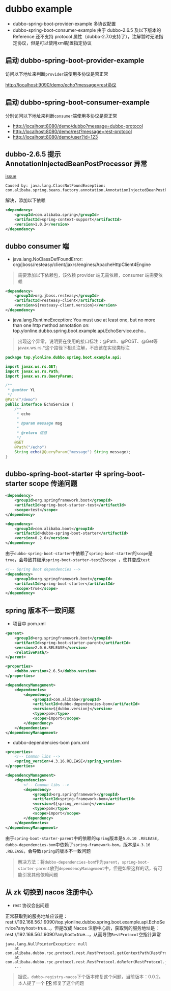 # dubbo example


- dubbo-spring-boot-provider-example 多协议配置
- dubbo-spring-boot-consumer-example 由于 dubbo-2.6.5 及以下版本的 Reference 还不支持 protocol 属性（dubbo-2.7.0支持了），注解暂时无法指定协议，但是可以使用xml配置指定协议



## 启动 dubbo-spring-boot-provider-example

访问以下地址来判断`provider`端使用多协议是否正常

[http://localhost:9090/demo/echo?message=rest协议](http://localhost:9090/demo/echo?message=rest协议)



<!-- more -->



## 启动 dubbo-spring-boot-consumer-example

分别访问以下地址来判断`consumer`端使用多协议是否正常
- [http://localhost:8080/demo/dubbo?message=dubbo-protocol](http://localhost:8080/demo/dubbo?message=dubbo-protocol)
- [http://localhost:8080/demo/rest?message=rest-protocol](http://localhost:8080/demo/rest?message=rest-protocol)
- [http://localhost:8080/demo/user?id=123](http://localhost:8080/demo/user?id=123)


## dubbo-2.6.5 提示 AnnotationInjectedBeanPostProcessor 异常

[issue](https://github.com/apache/incubator-dubbo/issues/2869)
```text
Caused by: java.lang.ClassNotFoundException: com.alibaba.spring.beans.factory.annotation.AnnotationInjectedBeanPostProcessor
```
解决，添加以下依赖
```xml
<dependency>
    <groupId>com.alibaba.spring</groupId>
    <artifactId>spring-context-support</artifactId>
    <version>1.0.2</version>
</dependency>
```



## dubbo consumer 端

- java.lang.NoClassDefFoundError: org/jboss/resteasy/client/jaxrs/engines/ApacheHttpClient4Engine

> 需要添加以下依赖包，该依赖 provider 端无需依赖，consumer 端需要依赖

```xml
<dependency>
    <groupId>org.jboss.resteasy</groupId>
    <artifactId>resteasy-client</artifactId>
    <version>${resteasy-client.version}</version>
</dependency>
```



- java.lang.RuntimeException: You must use at least one, but no more than one http method annotation on: top.ylonline.dubbo.spring.boot.example.api.EchoService.echo..

> 出现这个异常，说明要在使用的接口标注：@Path、@POST、@Get等javax.ws.rs.*这个路径下相关注解，不应该在实现类标注



```java
package top.ylonline.dubbo.spring.boot.example.api;

import javax.ws.rs.GET;
import javax.ws.rs.Path;
import javax.ws.rs.QueryParam;

/**
 * @author YL
 */
@Path("/demo")
public interface EchoService {
    /**
     * echo
     *
     * @param message msg
     *
     * @return 信息
     */
    @GET
    @Path("/echo")
    String echo(@QueryParam("message") String message);
}

```



## dubbo-spring-boot-starter 中 spring-boot-starter scope 传递问题

```xml
<dependency>
    <groupId>org.springframework.boot</groupId>
    <artifactId>spring-boot-starter-test</artifactId>
    <scope>test</scope>
</dependency>

<dependency>
    <groupId>com.alibaba.boot</groupId>
    <artifactId>dubbo-spring-boot-starter</artifactId>
    <version>0.2.0</version>
</dependency>
```
由于`dubbo-spring-boot-starter`中依赖了`spring-boot-starter`的`scope`是`true`，会导致其继承`spring-boot-starter-test`的`scope
`，使其变成`test`
```xml
<!-- Spring Boot dependencies -->
<dependency>
    <groupId>org.springframework.boot</groupId>
    <artifactId>spring-boot-starter</artifactId>
    <scope>true</scope>
</dependency>
```



## spring 版本不一致问题

- 项目中 pom.xml
```xml
<parent>
    <groupId>org.springframework.boot</groupId>
    <artifactId>spring-boot-starter-parent</artifactId>
    <version>2.0.6.RELEASE</version>
    <relativePath/>
</parent>

<properties>
    <dubbo.version>2.6.5</dubbo.version>
</properties>

<dependencyManagement>
    <dependencies>
        <dependency>
            <groupId>com.alibaba</groupId>
            <artifactId>dubbo-dependencies-bom</artifactId>
            <version>${dubbo.version}</version>
            <type>pom</type>
            <scope>import</scope>
        </dependency>
    </dependencies>
</dependencyManagement>
```



- dubbo-dependencies-bom pom.xml
```xml
<properties>
    <!-- Common libs -->
    <spring_version>4.3.16.RELEASE</spring_version>
</properties>

<dependencyManagement>
    <dependencies>
        <!-- Common libs -->
        <dependency>
            <groupId>org.springframework</groupId>
            <artifactId>spring-framework-bom</artifactId>
            <version>${spring_version}</version>
            <type>pom</type>
            <scope>import</scope>
        </dependency>
    </dependencies>
</dependencyManagement>
```

由于`spring-boot-starter-parent`中的依赖的`spring`版本是`5.0.10
.RELEASE`，`dubbo-dependencies-bom`中依赖了`spring-framework-bom`，版本是`4.3.16
.RELEASE`，会导致`spring`的版本不一致问题



> 解决方法：将`dubbo-dependencies-bom`作为`parent`，`spring-boot-starter-parent`放到`dependencyManagement`中，但是如果这样的话，有可能引发其他依赖问题


## 从 zk 切换到 nacos 注册中心
- rest 协议会出问题

正常获取到的服务地址应该是：rest://192.168.56.1:9090/top.ylonline.dubbo.spring.boot.example.api.EchoService?anyhost=true...，但是改成 
Nacos 注册中心后，获取到的服务地址是：rest://192.168.56.1:9090?anyhost=true...，从而导致`RestProtocol`空指针异常
```text
java.lang.NullPointerException: null
	at com.alibaba.dubbo.rpc.protocol.rest.RestProtocol.getContextPath(RestProtocol.java:235)
	at com.alibaba.dubbo.rpc.protocol.rest.RestProtocol.doRefer(RestProtocol.java:191)
	...
```
> 据说，`dubbo-registry-nacos`下个版本修复这个问题，当前版本：0.0.2。本人提了一个 [PR](https://github.com/dubbo/dubbo-registry-nacos/pull/14) 修复了这个问题